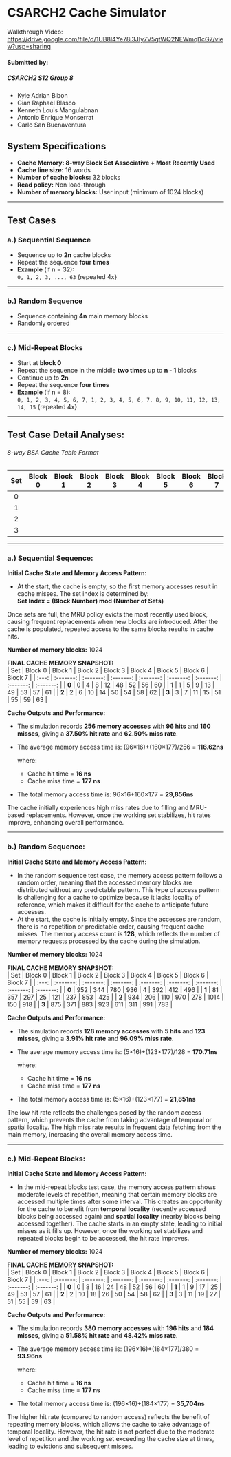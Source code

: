 # **CSARCH2 Cache Simulator**

Walkthrough Video: https://drive.google.com/file/d/1UB8l4Ye78i3JIy7V5gtWQ2NEWmql1cG7/view?usp=sharing

#### Submitted by:
##### CSARCH2 S12 Group 8
- Kyle Adrian Bibon
- Gian Raphael Blasco
- Kenneth Louis Mangulabnan
- Antonio Enrique Monserrat
- Carlo San Buenaventura


## **System Specifications**
- **Cache Memory: 8-way Block Set Associative + Most Recently Used**
- **Cache line size:** 16 words  
- **Number of cache blocks:** 32 blocks  
- **Read policy:** Non load-through  
- **Number of memory blocks:** User input (minimum of 1024 blocks)  

---

## **Test Cases**
### **a.) Sequential Sequence**  
- Sequence up to **2n** cache blocks  
- Repeat the sequence **four times**  
- **Example** (if n = 32):  
  `0, 1, 2, 3, ..., 63` {repeated 4x}  

---
### **b.) Random Sequence**  
- Sequence containing **4n** main memory blocks  
- Randomly ordered  

---
### **c.) Mid-Repeat Blocks**  
- Start at **block 0**  
- Repeat the sequence in the middle **two times** up to **n - 1** blocks  
- Continue up to **2n**  
- Repeat the sequence **four times**  
- **Example** (if n = 8):  
  `0, 1, 2, 3, 4, 5, 6, 7, 1, 2, 3, 4, 5, 6, 7, 8, 9, 10, 11, 12, 13, 14, 15` {repeated 4x}  

---
## Test Case Detail Analyses:
###### 8-way BSA Cache Table Format  
|  Set  | Block 0 | Block 1 | Block 2 | Block 3 | Block 4 | Block 5 | Block 6 | Block 7 |
| :---: | ------- | ------- | ------- | ------- | ------- | ------- | ------- | ------- |
|   0   |         |         |         |         |         |         |         |         |
|   1   |         |         |         |         |         |         |         |         |
|   2   |         |         |         |         |         |         |         |         |
|   3   |         |         |         |         |         |         |         |         |

---

### a.) **Sequential Sequence:**  
**Initial Cache State and Memory Access Pattern:**  
- At the start, the cache is empty, so the first memory accesses result in cache misses. The set index is determined by:  
**Set Index = (Block Number) mod (Number of Sets)**  

Once sets are full, the MRU policy evicts the most recently used block, causing frequent replacements when new blocks are introduced. After the cache is populated, repeated access to the same blocks results in cache hits. 

**Number of memory blocks:** 1024  

**FINAL CACHE MEMORY SNAPSHOT:**  
|  Set  |  Block 0  |  Block 1  |  Block 2  |  Block 3  |  Block 4  |  Block 5  |  Block 6  |  Block 7  |
| :---: | :-------: | :-------: | :-------: | :-------: | :-------: | :-------: | :-------: | :-------: |
| **0** |     0     |     4     |     8     |     12    |     48    |     52    |     56    |     60    |
| **1** |     1     |     5     |     9     |     13    |     49    |     53    |     57    |     61    |
| **2** |     2     |     6     |     10    |     14    |     50    |     54    |     58    |     62    |
| **3** |     3     |     7     |     11    |     15    |     51    |     55    |     59    |     63    |

**Cache Outputs and Performance:**  
- The simulation records **256 memory accesses** with **96 hits** and **160 misses**, giving a **37.50% hit rate** and **62.50% miss rate**.  
- The average memory access time is:  (96×16)+(160×177)/256 = **116.62ns**
  
  where:  
  - Cache hit time = **16 ns**  
  - Cache miss time = **177 ns**
    
- The total memory access time is: 96×16+160×177 = **29,856ns**

The cache initially experiences high miss rates due to filling and MRU-based replacements. However, once the working set stabilizes, hit rates improve, enhancing overall performance.  

---

### b.) **Random Sequence:**  
**Initial Cache State and Memory Access Pattern:**  
- In the random sequence test case, the memory access pattern follows a random order, meaning that the accessed memory blocks are distributed without any predictable pattern. This type of access pattern is challenging for a cache to optimize because it lacks locality of reference, which makes it difficult for the cache to anticipate future accesses.  
- At the start, the cache is initially empty. Since the accesses are random, there is no repetition or predictable order, causing frequent cache misses. The memory access count is **128**, which reflects the number of memory requests processed by the cache during the simulation.  

**Number of memory blocks:** 1024  

**FINAL CACHE MEMORY SNAPSHOT:**  
|  Set  |  Block 0  |  Block 1  |  Block 2  |  Block 3  |  Block 4  |  Block 5  |  Block 6  |  Block 7  |
| :---: | :-------: | :-------: | :-------: | :-------: | :-------: | :-------: | :-------: | :-------: |
| **0** |    952    |    344    |    780    |    936    |     4     |    392    |    412    |    496    |
| **1** |    81     |    357    |    297    |    25     |    121    |    237    |    853    |    425    |
| **2** |    934    |    206    |    110    |    970    |    278    |    1014   |    150    |    918    |
| **3** |    875    |    371    |    883    |    923    |    611    |    311    |    991    |    783    |

**Cache Outputs and Performance:**  
- The simulation records **128 memory accesses** with **5 hits** and **123 misses**, giving a **3.91% hit rate** and **96.09% miss rate**.  
- The average memory access time is:  (5×16)+(123×177)/128 = **170.71ns**

   where:  
  - Cache hit time = **16 ns**  
  - Cache miss time = **177 ns**
    
- The total memory access time is: (5×16)+(123×177) = **21,851ns**
  
The low hit rate reflects the challenges posed by the random access pattern, which prevents the cache from taking advantage of temporal or spatial locality. The high miss rate results in frequent data fetching from the main memory, increasing the overall memory access time. 

---

### c.) **Mid-Repeat Blocks:**  
**Initial Cache State and Memory Access Pattern:**  
- In the mid-repeat blocks test case, the memory access pattern shows moderate levels of repetition, meaning that certain memory blocks are accessed multiple times after some interval. This creates an opportunity for the cache to benefit from **temporal locality** (recently accessed blocks being accessed again) and **spatial locality** (nearby blocks being accessed together). The cache starts in an empty state, leading to initial misses as it fills up. However, once the working set stabilizes and repeated blocks begin to be accessed, the hit rate improves.  

**Number of memory blocks:** 1024  

**FINAL CACHE MEMORY SNAPSHOT:**  
|  Set  |  Block 0  |  Block 1  |  Block 2  |  Block 3  |  Block 4  |  Block 5  |  Block 6  |  Block 7  |
| :---: | :-------: | :-------: | :-------: | :-------: | :-------: | :-------: | :-------: | :-------: |
| **0** |     0     |     8     |     16    |     24    |     48    |     52    |     56    |     60    |
| **1** |     1     |     9     |     17    |     25    |     49    |     53    |     57    |     61    |
| **2** |     2     |     10    |     18    |     26    |     50    |     54    |     58    |     62    |
| **3** |     3     |     11    |     19    |     27    |     51    |     55    |     59    |     63    |

**Cache Outputs and Performance:**  
- The simulation records **380 memory accesses** with **196 hits** and **184 misses**, giving a **51.58% hit rate** and **48.42% miss rate**.  
- The average memory access time is: (196×16)+(184×177)/380 = **93.96ns**

   where:  
  - Cache hit time = **16 ns**  
  - Cache miss time = **177 ns**
  
- The total memory access time is:  (196×16)+(184×177) = **35,704ns**

The higher hit rate (compared to random access) reflects the benefit of repeating memory blocks, which allows the cache to take advantage of temporal locality. However, the hit rate is not perfect due to the moderate level of repetition and the working set exceeding the cache size at times, leading to evictions and subsequent misses.

